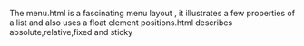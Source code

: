 The menu.html is a fascinating menu layout , it illustrates a few properties of a list and also uses a float element
positions.html describes absolute,relative,fixed and sticky
